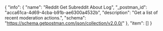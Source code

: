 {
  "info": {
    "name": "Reddit Get Subreddit About Log",
    "_postman_id": "acca61ca-4d69-4cba-b91b-ae6300a4532b",
    "description": "Get a list of recent moderation actions.",
    "schema": "https://schema.getpostman.com/json/collection/v2.0.0/"
  },
  "item": []
}